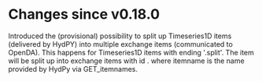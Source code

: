 # Changes since v0.18.0

Introduced the (provisional) possibility to split up Timeseries1D items (delivered by HydPY) into multiple exchange items (communicated to OpenDA).
This happens for Timeseries1D items with ending '.split'.
The item will be split up into exchange items with id <itemId>.<itemname> where itemname is the name provided by HydPy via GET_itemnames.


